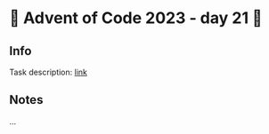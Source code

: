 # 🎄 Advent of Code 2023 - day 21 🎄

## Info

Task description: [link](https://adventofcode.com/2023/day/21)

## Notes

...